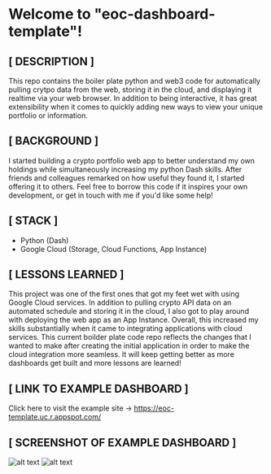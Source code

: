 # Welcome to "eoc-dashboard-template"!

## [ DESCRIPTION ]
This repo contains the boiler plate python and web3 code for automatically pulling crytpo data from the web, storing it in the cloud, and displaying it realtime via your web browser. In addition to being interactive, it has great extensibility when it comes to quickly adding new ways to view your unique portfolio or information.

## [ BACKGROUND ]
I started building a crypto portfolio web app to better understand my own holdings while simultaneously increasing my python Dash skills. After friends and colleagues remarked on how useful they found it, I started offering it to others. Feel free to borrow this code if it inspires your own development, or get in touch with me if you'd like some help!

## [ STACK ]
- Python (Dash)
- Google Cloud (Storage, Cloud Functions, App Instance)

## [ LESSONS LEARNED ]
This project was one of the first ones that got my feet wet with using Google Cloud services. In addition to pulling crypto API data on an automated schedule and storing it in the cloud, I also got to play around with deploying the web app as an App Instance. Overall, this increased my skills substantially when it came to integrating applications with cloud services. This current boilder plate code repo reflects the changes that I wanted to make after creating the initial application in order to make the cloud integration more seamless. It will keep getting better as more dashboards get built and more lessons are learned!

## [ LINK TO EXAMPLE DASHBOARD ]
Click here to visit the example site ->  https://eoc-template.uc.r.appspot.com/

## [ SCREENSHOT OF EXAMPLE DASHBOARD ]
![alt text](https://github.com/[username]/[reponame]/blob/[branch]/image.jpg?raw=true)
![alt text](https://github.com/energy-on-chain/eoc-python-dashboard/blob/main/eoc-dash-template-screenshot.png?raw=true)
